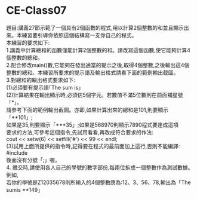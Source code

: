 # CE-Class07  
題目:講義27節示範了一個具有2個函數的程式,用以計算2個整數的和並且顯示出來。本練習要引導你依照這個結構寫一支你自己的程式。  
本練習的要求如下:  
1.講義中計算總和的函數僅能計算2個整數的和。請改寫這個函數,使它能夠計算4個整數的總和。  
2.配合修改main()數,它能夠在發出適當的提示之後,取得4個整數,之後輸出這4個整數的總和。本練習所要求的提示語及輸出格式請看下面的範例輸出截圖。  
3.對總和的輸出格式要求如下:  
(1)必須要有提示語｢The sum is」  
(2)計算結果在輸出顯示時,必須估5個字元。若數值不滿5位數則在前面補星號「*」。  
請參考下面的範例輸出截圖。亦即,如果計算出來的總和是101,則要顯示「**101」;  
如果是35,則要顯示「***35」;如果是568970則顯示7890程式要達成這項  
要求的方法,可參考這個指令,先試用看看,再改成符合要求的作法:  
cout << setw(6) << setfill('#') << 99 << endl;   
(3)試用上面所提供的指令時,記得要在程式的最前面加上這行,否則不能編譯:  
#include <iomanip>  
後面沒有分號「;」喔。  
4. 缴交時,請使用各人自己的學號的數字部份,每兩位拆成一個整數作為測試數據。例如,  
若你的學號是Z12035678則所输入的4個整數應為:12、3、56、78,輸出為「The sumis **149」  

